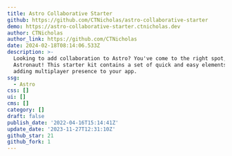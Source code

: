 ```yaml
---
title: Astro Collaborative Starter
github: https://github.com/CTNicholas/astro-collaborative-starter
demo: https://astro-collaborative-starter.ctnicholas.dev
author: CTNicholas
author_link: https://github.com/CTNicholas
date: 2024-02-18T08:14:06.533Z
description: >-
  Looking to add collaboration to Astro? You've come to the right spot,
  Astronaut! This starter kit contains a set of quick and easy elements for
  adding multiplayer presence to your app.
ssg:
  - Astro
css: []
ui: []
cms: []
category: []
draft: false
publish_date: '2022-04-16T15:14:41Z'
update_date: '2023-11-27T12:31:10Z'
github_star: 21
github_fork: 1
---
```

